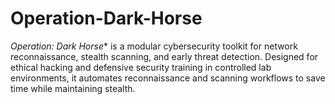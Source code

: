 # Operation-Dark-Horse
*Operation: Dark Horse** is a modular cybersecurity toolkit for network reconnaissance, stealth scanning, and early threat detection.   Designed for ethical hacking and defensive security training in controlled lab environments, it automates reconnaissance and scanning workflows to save time while maintaining stealth.
